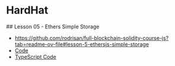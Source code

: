# HardHat

## Lesson 05 - Ethers Simple Storage

- https://github.com/rodrisan/full-blockchain-solidity-course-js?tab=readme-ov-file#lesson-5-ethersjs-simple-storage
- [Code](./05-ethers-simple-storage/)
- [TypeScript Code](https://github.com/rodrisan/solidity-course-fcc/tree/typescript/hardhat/05-ethers-simple-storage)
